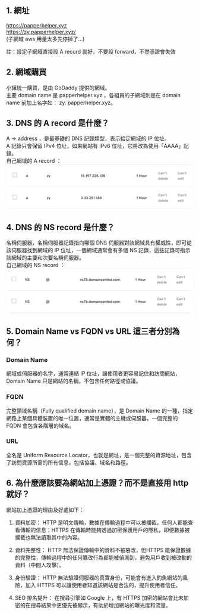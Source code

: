 ## 1. 網址       
https://papperhelper.xyz                
https://zy.papperhelper.xyz/        
(子網域 aws 用量太多先停掉了...)

註：設定子網域直接設 A record 就好，不要設 forward，不然憑證會失效                                 


## 2. 網域購買           
小組統一購買，是由 GoDaddy 提供的網域。                                       
主要 domain name 是 papperhelper.xyz ，各組員的子網域則是在 domain name 前加上名字如： zy.              papperhelper.xyz。                                                 

## 3. DNS 的 A record 是什麼？
A -> address ，是最基礎的 DNS 記錄類型，表示給定網域的 IP 位址。                    
A 記錄只會保留 IPv4 位址，如果網站有 IPv6 位址，它將改為使用「AAAA」記錄。          
自己網域的 A record ：              
![Arecord](../assets/week-05/img/Arecord.png)       

## 4. DNS 的 NS record 是什麼？
名稱伺服器，名稱伺服器記錄指向哪個 DNS 伺服器對該網域具有權威性，即可從該伺服器找到網域的 IP 位址，一個網域通常會有多個 NS 記錄，這些記錄可指示該網域的主要和次要名稱伺服器。               
自己網域的 NS record ：         
![NSrecord](../assets/week-05/img/NSrecord.png)


## 5. Domain Name vs FQDN vs URL 這三者分別為何？

### Domain Name
網域或伺服器的名字，通常連結 IP 位址，讓使用者更容易記住和訪問網站， Domain Name 只是網站的名稱，不包含任何路徑或協議。

### FQDN
完整領域名稱（Fully qualified domain name），是 Domain Name 的一種，指定網路上某個具體裝置的唯一位置，通常是實體的主機或伺服器，一個完整的 FQDN 會包含各階層的域名。

### URL
全名是 Uniform Resource Locator，也就是網址，是一個完整的資源地址，包含了訪問資源所需的所有信息，包括協議、域名和路徑。


## 6. 為什麼應該要為網站加上憑證？而不是直接用 http 就好？          
網站加上憑證的理由及好處如下：      
1. 資料加密：
HTTP 是明文傳輸，數據在傳輸過程中可以被攔截，任何人都能查看傳輸的信息；HTTPS 在傳輸時能夠透過加密保護用戶的隱私，即便數據被攔截也無法讀取其中的內容。

2. 資料完整性：
HTTP 無法保證傳輸中的資料不被篡改，但HTTPS 能保證數據的完整性，傳輸過程中的任何篡改行為都能被偵測到，避免用戶收到被改動的資料（中間人攻擊）。

3. 身份驗證：
HTTP 無法驗證伺服器的真實身份，可能會有進入釣魚網站的風險，加入 HTTPS 可以讓使用者知道該網站是合法的，提升使用者信任。

4. SEO 排名提升：
在搜尋引擎如 Google 上，有 HTTPS 加密的網站會比未加密的在搜尋結果中更優先被顯示，有助於增加網站的曝光度和流量。
